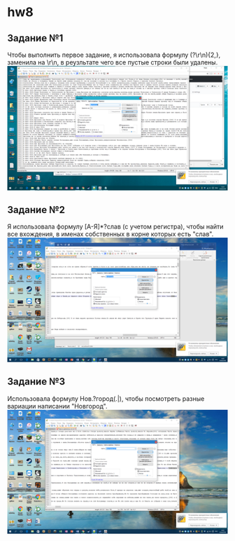 # hw8

## Задание №1
Чтобы выполнить первое задание, я использовала формулу (\?\r\n){2,}, заменила на \r\n, в реузльтате чего все пустые строки были удалены.
![alt text](https://github.com/nbugelskaya/hw8/blob/master/skrin6.png)

## Задание №2
Я использовала формулу [А-Я]*?слав (с учетом регистра), чтобы найти все вхождения, в именах собственных в корне которых есть "слав".
![alt text](https://github.com/nbugelskaya/hw8/blob/master/skrin3.png)

## Задание №3
Использовала формулу Нов.?город(.|), чтобы посмотреть разные вариации написании "Новгород".
![alt text](https://github.com/nbugelskaya/hw8/blob/master/skrin4.png)
